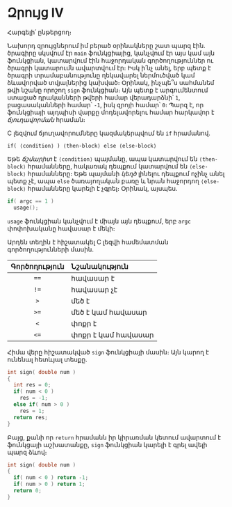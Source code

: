 # Զրույց IV

Հարգելի՛ ընթերցող։

Նախորդ զրույցներում իմ բերած օրինակները շատ պարզ էին․ ծրագիրը սկսվում էր `main` ֆունկցիայից, կանչվում էր այս կամ այն ֆունկցիան, կատարվում էին հաջորդական գործողություններ ու ծրագրի կատարումն ավարտվում էր։ Իսկ ի՛նչ անել, երբ պետք է ծրագրի տրամաբանությունը ղեկավարել ներմուծված կամ ձևավորված տվյալներից կախված։ Օրինակ, ինչպե՞ս սահմանեմ թվի նշանը որոշող `sign` ֆունկցիան։ Այն պետք է արգումենտում ստացած դրականների թվերի համար վերադարձնի՝ `1`, բացասականների համար՝ `-1`, իսկ զրոյի համար՝ `0`։ Պարզ է, որ ֆունկցիայի այդպիսի վարքը մոդելավորելու համար հարկավոր է *ճյուղավորման* հրաման։

C լեզվում ճյուղավորումները կազմակերպվում են `if` հրամանով.

```
if( ⟨condition⟩ ) ⟨then-block⟩ else ⟨else-block⟩
```

Եթե *ճշմարիտ* է `⟨condition⟩` պայմանը, ապա կատարվում են `⟨then-block⟩` հրամանները, հակառակ դեպքում կատարվում են `⟨else-block⟩` հրամանները։ Եթե պայմանի *կեղծ* լինելու դեպքում ոչինչ անել պետք չէ, ապա `else` ծառայողական բառը և նրան հաջորդող `⟨else-block⟩` հրամանները կարելի է չգրել։ Օրինակ, այսպես.

```c
if( argc == 1 )
  usage();
```

`usage` ֆունկցիան կանչվում է միայն այն դեպքում, երբ `argc` փոփոխականը հավասար է մեկի։ 

Արդեն տեղին է հիշատակել C լեզվի համեմատման գործողությունների մասին.

Գործողություն | Նշանակություն
:--------------:|:------------------
`==`            | հավասար է
`!=`            | հավասար չէ
`>`             | մեծ է
`>=`            | մեծ է կամ հավասար
`<`             | փոքր է
`<=`            | փոքր է կամ հավասար

Հիմա վերը հիշատակված `sign` ֆունկցիայի մասին։ Այն կարող է ունենալ հետևյալ տեսքը.

```c
int sign( double num )
{
  int res = 0;
  if( num < 0 )
    res = -1;
  else if( num > 0 )
    res = 1;
  return res;
}
```

Բայց, քանի որ `return` հրամանն իր կիրառման կետում ավարտում է ֆունկցայի աշխատանքը, `sign` ֆունկցիան կարելի է գրել ավելի պարզ ձևով։

```c
int sign( double num )
{
  if( num < 0 ) return -1;
  if( num > 0 ) return 1;
  return 0;
}
```


